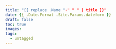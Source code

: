 ```yaml
---
title: "{{ replace .Name "-" " " | title }}"
date: {{ .Date.Format .Site.Params.dateform }}
draft: false
toc: true
images:
tags: 
  - untagged
---
```


